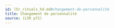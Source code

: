 ```yaml
---
id: l5r_rituals_hd.md#changement-de-personnalité
title: Changement de personnalité
source: (L5R p71)
---
```


